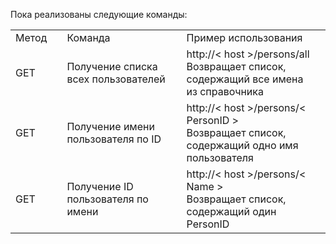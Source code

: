 Пока реализованы следующие команды:
<table>
	<tr>
		<td> Метод <td/>
		<td> Команда <td/>
		<td> Пример использования <td/>
	<tr/>
	<tr>
		<td> GET <td/>
		<td> Получение списка всех пользователей <td/>
		<td> http://< host >/persons/all <br>
			Возвращает список, содержащий все имена из справочника
		<td/>
	<tr/>
	<tr>
		<td> GET <td/>
		<td> Получение имени пользователя по ID <td/>
		<td> http://< host >/persons/< PersonID > <br>
			Возвращает список, содержащий одно имя пользователя
		<td/>
	<tr/>
	<tr>
		<td> GET <td/>
		<td> Получение ID пользователя по имени <td/>
		<td> http://< host >/persons/< Name > <br>
			Возвращает список, содержащий один PersonID
		<td/>
	<tr/>
